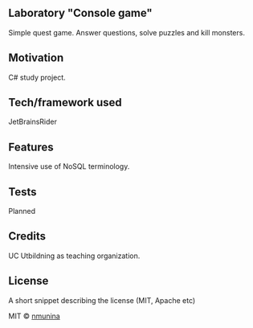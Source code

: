 ## Laboratory "Console game"
Simple quest game. Answer questions, solve puzzles and kill monsters.

## Motivation
C# study project.

## Tech/framework used
JetBrainsRider

## Features
Intensive use of NoSQL terminology.

## Tests
Planned

## Credits
UC Utbildning as teaching organization.

## License
A short snippet describing the license (MIT, Apache etc)

MIT © [nmunina]()